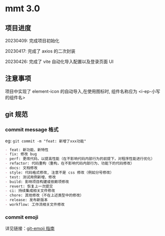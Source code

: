 # mmt 3.0

## 项目进度

20230409: 完成项目初始化

20230417: 完成了 axios 的二次封装

20230426: 完成了 vite 自动化导入配置以及登录页面 UI

## 注意事项

项目中实现了 element-icon 的自动导入,在使用图标时, 组件名称应为 <i-ep-小写的组件名>

## git 规范

### commit message 格式

eg: `git commit -m "feat: 新增了xxx功能"`

```md
- feat: 新功能、新特性
- fix: 修改 bug
- perf: 更改代码，以提高性能（在不影响代码内部行为的前提下，对程序性能进行优化）
- refactor: 代码重构（重构，在不影响代码内部行为、功能下的代码修改）
- docs: 文档修改
- style: 代码格式修改, 注意不是 css 修改（例如分号修改）
- test: 测试用例新增、修改
- build: 影响项目构建或依赖项修改
- revert: 恢复上一次提交
- ci: 持续集成相关文件修改
- chore: 其他修改（不在上述类型中的修改）
- release: 发布新版本
- workflow: 工作流相关文件修改
```

### commit emoji

详见链接：[git-emoji 指南](https://gitmoji.js.org/)
